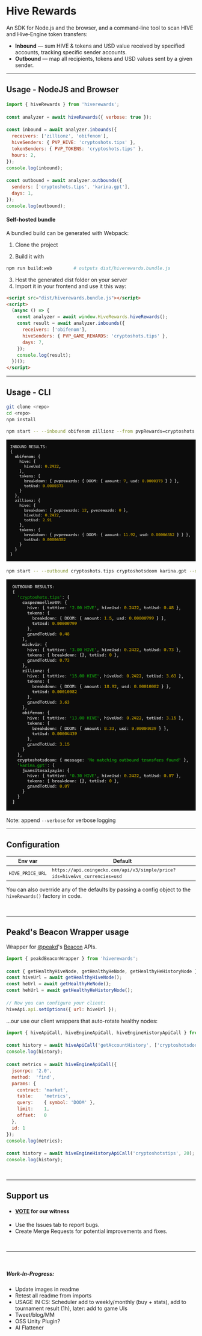 # Hive Rewards

An SDK for Node.js and the browser, and a command‑line tool to scan HIVE and Hive‑Engine token transfers:

- **Inbound** — sum HIVE & tokens and USD value received by specified accounts, tracking specific sender accounts.
- **Outbound** — map all recipients, tokens and USD values sent by a given sender.


---

## Usage - NodeJS and Browser

```js
import { hiveRewards } from 'hiverewards';

const analyzer = await hiveRewards({ verbose: true });

const inbound = await analyzer.inbounds({
  receivers: ['zillionz', 'obifenom'],
  hiveSenders: { PVP_HIVE: 'cryptoshots.tips' },
  tokenSenders: { PVP_TOKENS: 'cryptoshots.tips' },
  hours: 2,
});
console.log(inbound);

const outbound = await analyzer.outbounds({
  senders: ['cryptoshots.tips', 'karina.gpt'],
  days: 1,
});
console.log(outbound);
```


#### Self-hosted bundle

A bundled build can be generated with Webpack:

1. Clone the project

2. Build it with
```bash
npm run build:web        # outputs dist/hiverewards.bundle.js
```

3. Host the generated dist folder on your server
4. Import it in your frontend and use it this way:

```html
<script src="dist/hiverewards.bundle.js"></script>
<script>
  (async () => {
    const analyzer = await window.HiveRewards.hiveRewards();
    const result = await analyzer.inbounds({
      receivers: ['obifenom'],
      hiveSenders: { PVP_GAME_REWARDS: 'cryptoshots.tips' },
      days: 7,
    });
    console.log(result);
  })();
</script>
```
-----

## Usage - CLI

```bash
git clone <repo>
cd <repo>
npm install
```

```bash
npm start -- --inbound obifenom zillionz --from pvpRewards=cryptoshots.tips pveRewards=cryptoshotsdoom --hours 24
```
<center>

![](./DOCS/images/Inbound.PNG)

</center>

```bash
npm start -- --outbound cryptoshots.tips cryptoshotsdoom karina.gpt --days 2
```

<center>

![](./DOCS/images/Outbound.PNG)

</center>

Note: append `--verbose` for verbose logging

-----

## Configuration

| Env var                       | Default                                                        |
|-------------------------------|----------------------------------------------------------------|
| `HIVE_PRICE_URL`              | `https://api.coingecko.com/api/v3/simple/price?ids=hive&vs_currencies=usd` |

You can also override any of the defaults by passing a config object to the `hiveRewards()` factory in code.

<br>

---

## Peakd's Beacon Wrapper usage

Wrapper for [@peakd](https://peakd.com/@peakd)'s [Beacon](https://beacon.peakd.com) APIs.

```js
import { peakdBeaconWrapper } from 'hiverewards';

const { getHealthyHiveNode, getHealthyHeNode, getHealthyHeHistoryNode } = peakdBeaconWrapper;
const hiveUrl = await getHealthyHiveNode();
const heUrl = await getHealthyHeNode();
const hehUrl = await getHealthyHeHistoryNode();

// Now you can configure your client:
hiveApi.api.setOptions({ url: hiveUrl });
```

...our use our client wrappers that auto-rotate healthy nodes:


```js
import { hiveApiCall, hiveEngineApiCall, hiveEngineHistoryApiCall } from './beacon.js';

const history = await hiveApiCall('getAccountHistory', ['cryptoshotsdoom', -1, 10]);
console.log(history);

const metrics = await hiveEngineApiCall({
  jsonrpc: '2.0',
  method:  'find',
  params: {
    contract: 'market',
    table:    'metrics',
    query:    { symbol: 'DOOM' },
    limit:    1,
    offset:   0
  },
  id: 1
});
console.log(metrics);

const history = await hiveEngineHistoryApiCall('cryptoshotstips', 20);
console.log(history);
```

<br>

---

## Support us

- #### [VOTE](https://vote.hive.uno/@crypto-shots) for our witness
- Use the Issues tab to report bugs.
- Create Merge Requests for potential improvements and fixes.

<br>

-----

<br>

##### Work-In-Progress:

- Update images in readme
- Retest all readme from imports
&nbsp;
- USAGE IN CS: Scheduler add to weekly/monthly (buy + stats), add to tournament result (1h), later: add to game UIs
- Tweet/blog/MM
&nbsp;
- OSS Unity Plugin?
- AI Flattener

